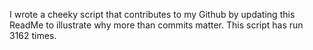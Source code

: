 I wrote a cheeky script that contributes to my Github by updating this ReadMe to illustrate why more than commits matter. This script has run 3162 times.